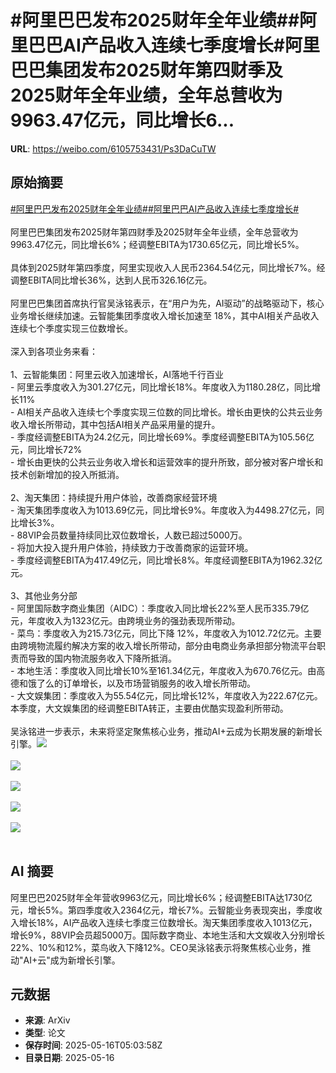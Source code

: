# #阿里巴巴发布2025财年全年业绩##阿里巴巴AI产品收入连续七季度增长#阿里巴巴集团发布2025财年第四财季及2025财年全年业绩，全年总营收为9963.47亿元，同比增长6...

**URL**: https://weibo.com/6105753431/Ps3DaCuTW

## 原始摘要

<a href="https://m.weibo.cn/search?containerid=231522type%3D1%26t%3D10%26q%3D%23%E9%98%BF%E9%87%8C%E5%B7%B4%E5%B7%B4%E5%8F%91%E5%B8%832025%E8%B4%A2%E5%B9%B4%E5%85%A8%E5%B9%B4%E4%B8%9A%E7%BB%A9%23&amp;extparam=%23%E9%98%BF%E9%87%8C%E5%B7%B4%E5%B7%B4%E5%8F%91%E5%B8%832025%E8%B4%A2%E5%B9%B4%E5%85%A8%E5%B9%B4%E4%B8%9A%E7%BB%A9%23" data-hide=""><span class="surl-text">#阿里巴巴发布2025财年全年业绩#</span></a><a href="https://m.weibo.cn/search?containerid=231522type%3D1%26t%3D10%26q%3D%23%E9%98%BF%E9%87%8C%E5%B7%B4%E5%B7%B4AI%E4%BA%A7%E5%93%81%E6%94%B6%E5%85%A5%E8%BF%9E%E7%BB%AD%E4%B8%83%E5%AD%A3%E5%BA%A6%E5%A2%9E%E9%95%BF%23&amp;extparam=%23%E9%98%BF%E9%87%8C%E5%B7%B4%E5%B7%B4AI%E4%BA%A7%E5%93%81%E6%94%B6%E5%85%A5%E8%BF%9E%E7%BB%AD%E4%B8%83%E5%AD%A3%E5%BA%A6%E5%A2%9E%E9%95%BF%23" data-hide=""><span class="surl-text">#阿里巴巴AI产品收入连续七季度增长#</span></a><br><br>阿里巴巴集团发布2025财年第四财季及2025财年全年业绩，全年总营收为9963.47亿元，同比增长6%；经调整EBITA为1730.65亿元，同比增长5%。<br><br>具体到2025财年第四季度，阿里实现收入人民币2364.54亿元，同比增长7%。经调整EBITA同比增长36%，达到人民币326.16亿元。<br><br>阿里巴巴集团首席执行官吴泳铭表示，在“用户为先，AI驱动”的战略驱动下，核心业务增长继续加速。云智能集团季度收入增长加速至 18%，其中AI相关产品收入连续七个季度实现三位数增长。<br><br>深入到各项业务来看：<br><br>1、云智能集团：阿里云收入加速增长，AI落地千行百业<br>- 阿里云季度收入为301.27亿元，同比增长18%。年度收入为1180.28亿，同比增长11%<br>- AI相关产品收入连续七个季度实现三位数的同比增长。增长由更快的公共云业务收入增长所带动，其中包括AI相关产品采用量的提升。<br>- 季度经调整EBITA为24.2亿元，同比增长69%。季度经调整EBITA为105.56亿元，同比增长72%<br>- 增长由更快的公共云业务收入增长和运营效率的提升所致，部分被对客户增长和技术创新增加的投入所抵消。<br><br>2、淘天集团：持续提升用户体验，改善商家经营环境<br>- 淘天集团季度收入为1013.69亿元，同比增长9%。年度收入为4498.27亿元，同比增长3%。<br>- 88VIP会员数量持续同比双位数增长，人数已超过5000万。<br>- 将加大投入提升用户体验，持续致力于改善商家的运营环境。<br>- 季度经调整EBITA为417.49亿元，同比增长8%。年度经调整EBITA为1962.32亿元。<br><br>3、其他业务分部<br>- 阿里国际数字商业集团（AIDC）：季度收入同比增长22%至人民币335.79亿元，年度收入为1323亿元。由跨境业务的强劲表现所带动。<br>- 菜鸟：季度收入为215.73亿元，同比下降 12%，年度收入为1012.72亿元。主要由跨境物流履约解决方案的收入增长所带动，部分由电商业务承担部分物流平台职责而导致的国内物流服务收入下降所抵消。<br>- 本地生活：季度收入同比增长10%至161.34亿元，年度收入为670.76亿元。由高德和饿了么的订单增长，以及市场营销服务的收入增长所带动。<br>- 大文娱集团：季度收入为55.54亿元，同比增长12%，年度收入为222.67亿元。本季度，大文娱集团的经调整EBITA转正，主要由优酷实现盈利所带动。<br><br>吴泳铭进一步表示，未来将坚定聚焦核心业务，推动AI+云成为长期发展的新增长引擎。<img style="" src="https://tvax3.sinaimg.cn/large/006Fd7o3gy1i1h43drw72j30wm0zkx13.jpg" referrerpolicy="no-referrer"><br><br><img style="" src="https://tvax4.sinaimg.cn/large/006Fd7o3gy1i1h43d7a0oj315215ee40.jpg" referrerpolicy="no-referrer"><br><br><img style="" src="https://tvax2.sinaimg.cn/large/006Fd7o3gy1i1h43ewv46j31560sywxj.jpg" referrerpolicy="no-referrer"><br><br><img style="" src="https://tvax1.sinaimg.cn/large/006Fd7o3gy1i1h43gqf7dj315g14waxf.jpg" referrerpolicy="no-referrer"><br><br><img style="" src="https://tvax3.sinaimg.cn/large/006Fd7o3gy1i1h43i4ve1j314m0tktpy.jpg" referrerpolicy="no-referrer"><br><br>

## AI 摘要

阿里巴巴2025财年全年营收9963亿元，同比增长6%；经调整EBITA达1730亿元，增长5%。第四季度收入2364亿元，增长7%。云智能业务表现突出，季度收入增长18%，AI产品收入连续七季度三位数增长。淘天集团季度收入1013亿元，增长9%，88VIP会员超5000万。国际数字商业、本地生活和大文娱收入分别增长22%、10%和12%，菜鸟收入下降12%。CEO吴泳铭表示将聚焦核心业务，推动"AI+云"成为新增长引擎。

## 元数据

- **来源**: ArXiv
- **类型**: 论文
- **保存时间**: 2025-05-16T05:03:58Z
- **目录日期**: 2025-05-16
